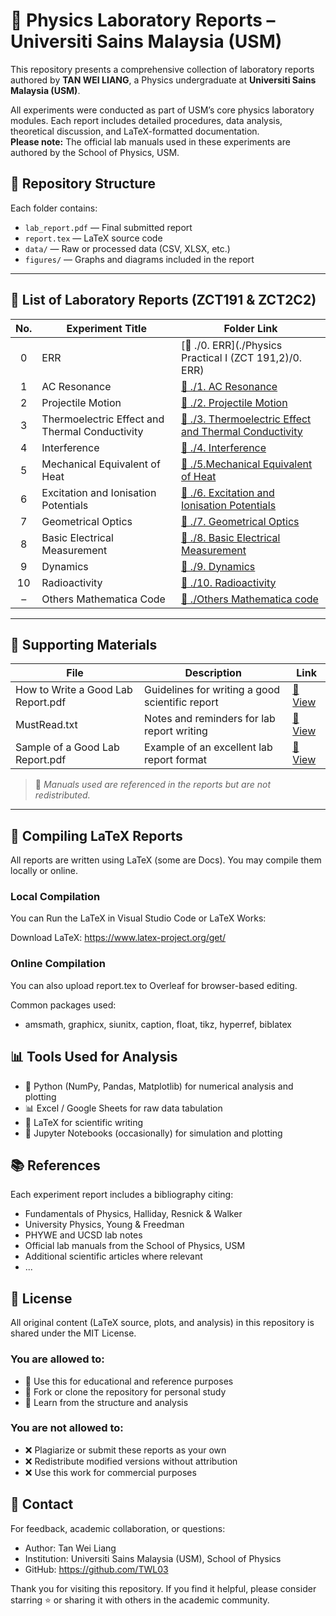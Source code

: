 # 🔬 Physics Laboratory Reports – Universiti Sains Malaysia (USM)

This repository presents a comprehensive collection of laboratory reports authored by **TAN WEI LIANG**, a Physics undergraduate at **Universiti Sains Malaysia (USM)**.

All experiments were conducted as part of USM’s core physics laboratory modules. Each report includes detailed procedures, data analysis, theoretical discussion, and LaTeX-formatted documentation.  
**Please note:** The official lab manuals used in these experiments are authored by the School of Physics, USM.

## 📁 Repository Structure

Each folder contains:

- `lab_report.pdf` — Final submitted report  
- `report.tex` — LaTeX source code  
- `data/` — Raw or processed data (CSV, XLSX, etc.)  
- `figures/` — Graphs and diagrams included in the report

---

## 🧪 List of Laboratory Reports (ZCT191 & ZCT2C2)

| No. | Experiment Title | Folder Link |
|:---:|------------------|-------------|
| 0 | ERR | [📂 ./0. ERR](./Physics Practical I (ZCT 191,2)/0. ERR) |
| 1 | AC Resonance | [📂 ./1. AC Resonance](./1.%20AC%20Resonance) |
| 2 | Projectile Motion | [📂 ./2. Projectile Motion](./2.%20Projectile%20Motion) |
| 3 | Thermoelectric Effect and Thermal Conductivity | [📂 ./3. Thermoelectric Effect and Thermal Conductivity](./3.%20Thermoelectric%20Effect%20and%20Thermal%20Conductivity) |
| 4 | Interference | [📂 ./4. Interference](./4.%20Interference) |
| 5 | Mechanical Equivalent of Heat | [📂 ./5.Mechanical Equivalent of Heat](./5.Mechanical%20Equivalent%20of%20Heat) |
| 6 | Excitation and Ionisation Potentials | [📂 ./6. Excitation and Ionisation Potentials](./6.%20Excitation%20and%20Ionisation%20Potentials) |
| 7 | Geometrical Optics | [📂 ./7. Geometrical Optics](./7.%20Geometrical%20Optics) |
| 8 | Basic Electrical Measurement | [📂 ./8. Basic Electrical Measurement](./8.%20Basic%20Electrical%20Measurement) |
| 9 | Dynamics | [📂 ./9. Dynamics](./9.%20Dynamics) |
| 10 | Radioactivity | [📂 ./10. Radioactivity](./10.%20Radioactivity) |
| – | Others Mathematica Code | [📂 ./Others Mathematica code](./Others%20Mathamatica%20code) |

---

## 📄 Supporting Materials

| File | Description | Link |
|------|-------------|------|
| How to Write a Good Lab Report.pdf | Guidelines for writing a good scientific report | [📄 View](./How%20to%20Write%20a%20Good%20Lab%20Report.pdf) |
| MustRead.txt | Notes and reminders for lab report writing | [📄 View](./MustRead.txt) |
| Sample of a Good Lab Report.pdf | Example of an excellent lab report format | [📄 View](./Sample%20of%20a%20Good%20Lab%20Report.pdf) |
> 📌 *Manuals used are referenced in the reports but are not redistributed.*

---

## 🔧 Compiling LaTeX Reports

All reports are written using LaTeX (some are Docs). You may compile them locally or online.

### Local Compilation

You can Run the LaTeX in Visual Studio Code or LaTeX Works:

Download LaTeX: https://www.latex-project.org/get/

### Online Compilation

You can also upload report.tex to Overleaf for browser-based editing.

Common packages used:
-	amsmath, graphicx, siunitx, caption, float, tikz, hyperref, biblatex


## 📊 Tools Used for Analysis
-	🐍 Python (NumPy, Pandas, Matplotlib) for numerical analysis and plotting
-	📊 Excel / Google Sheets for raw data tabulation
-	📄 LaTeX for scientific writing
-	📓 Jupyter Notebooks (occasionally) for simulation and plotting


## 📚 References

Each experiment report includes a bibliography citing:
-	Fundamentals of Physics, Halliday, Resnick & Walker
-	University Physics, Young & Freedman
-	PHYWE and UCSD lab notes
-	Official lab manuals from the School of Physics, USM
-	Additional scientific articles where relevant
-	...


## 📑 License

All original content (LaTeX source, plots, and analysis) in this repository is shared under the MIT License.

### You are allowed to:
-	📖 Use this for educational and reference purposes
-	📂 Fork or clone the repository for personal study
-	🧠 Learn from the structure and analysis

### You are not allowed to:
-	❌ Plagiarize or submit these reports as your own
-	❌ Redistribute modified versions without attribution
-	❌ Use this work for commercial purposes


## 🙋 Contact

For feedback, academic collaboration, or questions:
-	Author: Tan Wei Liang
-	Institution: Universiti Sains Malaysia (USM), School of Physics
-	GitHub: https://github.com/TWL03

Thank you for visiting this repository.
If you find it helpful, please consider starring ⭐ or sharing it with others in the academic community.
